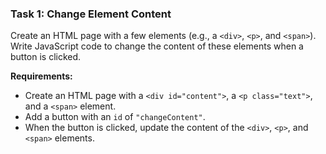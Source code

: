 ### Task 1: Change Element Content
Create an HTML page with a few elements (e.g., a `<div>`, `<p>`, and `<span>`). Write JavaScript code to change the content of these elements when a button is clicked.

**Requirements:**
- Create an HTML page with a `<div id="content">`, a `<p class="text">`, and a `<span>` element.
- Add a button with an `id` of `"changeContent"`.
- When the button is clicked, update the content of the `<div>`, `<p>`, and `<span>` elements.